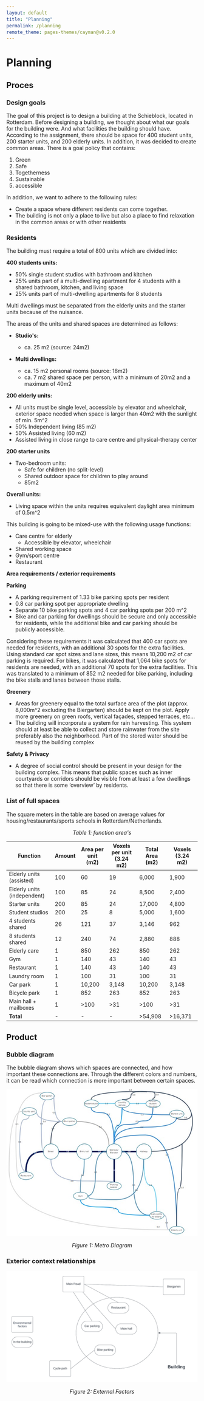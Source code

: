 ```yaml
---
layout: default
title: "Planning"
permalink: /planning
remote_theme: pages-themes/cayman@v0.2.0
---
```



# Planning 
## Proces
### Design goals
The goal of this project is to design a building at the Schieblock, located in Rotterdam. Before designing a building, we thought about what our goals for the building were. And what facilities the building should have. According to the assignment, there should be space for 400 student units, 200 starter units, and 200 elderly units. In addition, it was decided to create common areas. There is a goal policy that contains: 
1. Green
2. Safe 
3. Togetherness 
4. Sustainable 
5. accessible

In addition, we want to adhere to the following rules: 
- Create a space where different residents can come together.  
- The building is not only a place to live but also a place to find relaxation in the common areas or with other residents 

### Residents
The building must require a total of 800 units which are divided into:

**400 students units:**

- 50% single student studios with bathroom and kitchen
- 25% units part of a multi-dwelling apartment for 4 students with a shared bathroom, kitchen, and living space
- 25% units part of multi-dwelling apartments for 8 students 

Multi dwellings must be separated from the elderly units and the starter units because of the nuisance.

The areas of the units and shared spaces are determined as follows:

- **Studio's:**
  - ca. 25 m2 (source: 24m2)
  
- **Multi dwellings:**
  - ca. 15 m2 personal rooms (source: 18m2) 
  - ca. 7 m2 shared space per person, with a minimum of 20m2 and a maximum of 40m2


**200 elderly units:**

- All units must be single level, accessible by elevator and wheelchair, exterior space needed when space is larger than 40m2 with the sunlight of min. 5m^2
- 50% Independent living (85 m2)
- 50% Assisted living (60 m2)
- Assisted living in close range to care centre and physical-therapy center


**200 starter units**

- Two-bedroom units:
  - Safe for children (no split-level)
  - Shared outdoor space for children to play around
  - 85m2

**Overall units:**

- Living space within the units requires equivalent daylight area minimum of 0.5m^2

This building is going to be mixed-use with the following usage functions:

- Care centre for elderly
  - Accessible by elevator, wheelchair
- Shared working space
- Gym/sport centre
- Restaurant

**Area requirements / exterior requirements**

**Parking**

- A parking requirement of 1.33 bike parking spots per resident
- 0.8 car parking spot per appropriate dwelling
- Separate 10 bike parking spots and 4 car parking spots per 200 m^2
- Bike and car parking for dwellings should be secure and only accessible for residents, while the additional bike and car parking should be publicly accessible.

Considering these requirements it was calculated that 400 car spots are needed for residents, with an additional 30 spots for the extra facilities. Using standard car spot sizes and lane sizes, this means 10,200 m2 of car parking is required.
For bikes, it was calculated that 1,064 bike spots for residents are needed, with an additional 70 spots for the extra facilities. This was translated to a minimum of 852 m2 needed for bike parking, including the bike stalls and lanes between those stalls.

**Greenery**

- Areas for greenery equal to the total surface area of the plot (approx. 8,000m^2 excluding the Biergarten) should be kept on the plot. Apply more greenery on green roofs, vertical façades, stepped terraces, etc...
- The building will incorporate a system for rain harvesting. This system should at least be able to collect and store rainwater from the site preferably also the neighborhood. Part of the stored water should be reused by the building complex

**Safety & Privacy**

- A degree of social control should be present in your design for the building complex. This means that public spaces such as inner courtyards or corridors should be visible from at least a few dwellings so that there is some ‘overview’ by residents.


### List of full spaces 
The square meters in the table are based on average values for housing/restaurants/sports schools in Rotterdam/Netherlands. 

<div align="center">
  <p><em>Table 1: function area's</em></p>
</div>

| Function               | Amount | Area per unit (m2) | Voxels per unit (3.24 m2) | Total Area (m2) | Voxels (3.24 m2) |
|------------------------|--------|---------------------|----------------------------|------------------|------------------|
| Elderly units (assisted) | 100    | 60                | 19                         | 6,000            | 1,900            |
| Elderly units (independent) | 100    | 85             | 24                         | 8,500            | 2,400            |
| Starter units          | 200    | 85                  | 24                         | 17,000           | 4,800            |
| Student studios        | 200    | 25                  | 8                          | 5,000            | 1,600            |
| 4 students shared      | 26     | 121                 | 37                         | 3,146            | 962              |
| 8 students shared      | 12     | 240                 | 74                         | 2,880            | 888              |
| Elderly care           | 1      | 850                 | 262                        | 850              | 262              |
| Gym                    | 1      | 140                 | 43                         | 140              | 43               |
| Restaurant             | 1      | 140                 | 43                         | 140              | 43               |
| Laundry room           | 1      | 100                 | 31                         | 100              | 31               |
| Car park               | 1      | 10,200              | 3,148                      | 10,200           | 3,148            |
| Bicycle park           | 1      | 852                 | 263                        | 852              | 263              |
| Main hall + mailboxes  | 1      | >100                | >31                        | >100             | >31              |
| **Total**              | -      | -                   | -                          | >54,908          | >16,371          |

## Product

### Bubble diagram
The bubble diagram shows which spaces are connected, and how important these connections are. Through the different colors and numbers, it can be read which connection is more important between certain spaces.

<div align="center">
  <img src="assets/metrodiagram.jpeg" alt="Metro Diagram">
  <p><em>Figure 1: Metro Diagram</em></p>
</div>

### Exterior context relationships

<div align="center">
  <img src="assets/Externalfactors.png" alt="External Factors">
  <p><em>Figure 2: External Factors</em></p>
</div>






 



